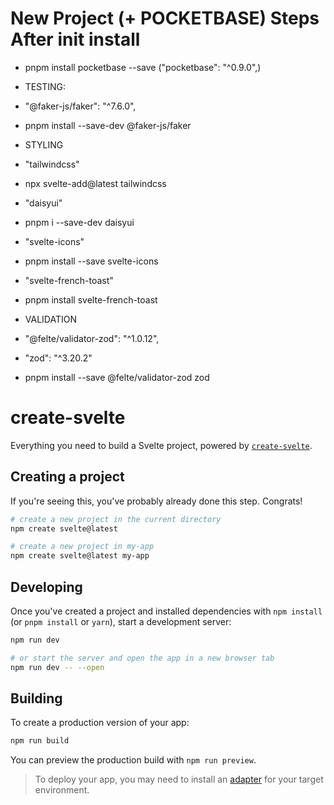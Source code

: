 # New Project (+ POCKETBASE) Steps After init install
- pnpm install pocketbase --save ("pocketbase": "^0.9.0",)
- TESTING:
- "@faker-js/faker": "^7.6.0",
- pnpm install --save-dev @faker-js/faker

- STYLING
- "tailwindcss"
- npx svelte-add@latest tailwindcss
- "daisyui"
- pnpm i --save-dev daisyui
- "svelte-icons"
- pnpm install --save svelte-icons
- "svelte-french-toast"
- pnpm install svelte-french-toast

- VALIDATION
- "@felte/validator-zod": "^1.0.12",
- "zod": "^3.20.2"
- pnpm install --save @felte/validator-zod zod

# create-svelte

Everything you need to build a Svelte project, powered by [`create-svelte`](https://github.com/sveltejs/kit/tree/master/packages/create-svelte).

## Creating a project

If you're seeing this, you've probably already done this step. Congrats!

```bash
# create a new project in the current directory
npm create svelte@latest

# create a new project in my-app
npm create svelte@latest my-app
```

## Developing

Once you've created a project and installed dependencies with `npm install` (or `pnpm install` or `yarn`), start a development server:

```bash
npm run dev

# or start the server and open the app in a new browser tab
npm run dev -- --open
```

## Building

To create a production version of your app:

```bash
npm run build
```

You can preview the production build with `npm run preview`.

> To deploy your app, you may need to install an [adapter](https://kit.svelte.dev/docs/adapters) for your target environment.
